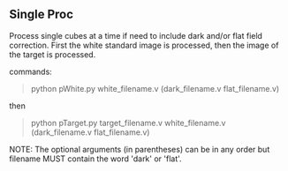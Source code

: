 Single Proc
------------------------------------------------------------------
Process single cubes at a time if need to include dark and/or flat field correction. 
First the white standard image is processed, then the image of the target is processed.

commands:
> python pWhite.py white_filename.v (dark_filename.v flat_filename.v)

then

> python pTarget.py target_filename.v white_filename.v (dark_filename.v flat_filename.v)

NOTE: The optional arguments (in parentheses) can be in any order but filename MUST contain the word 'dark' or 'flat'.

